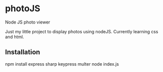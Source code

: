 # photoJS
Node JS photo viewer

Just my little project to display photos using nodeJS. Currently learning css and html.

## Installation
npm install express sharp keypress multer
node index.js